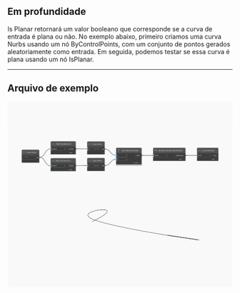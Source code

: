 ## Em profundidade
Is Planar retornará um valor booleano que corresponde se a curva de entrada é plana ou não. No exemplo abaixo, primeiro criamos uma curva Nurbs usando um nó ByControlPoints, com um conjunto de pontos gerados aleatoriamente como entrada. Em seguida, podemos testar se essa curva é plana usando um nó IsPlanar.
___
## Arquivo de exemplo

![IsPlanar](./Autodesk.DesignScript.Geometry.Curve.IsPlanar_img.jpg)

